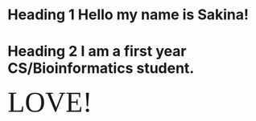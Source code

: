 # Heading 1 Hello my name is Sakina!

# Heading 2 I am a first year CS/Bioinformatics student.

<span style="font-family:TimesNewRoman; font-size:4em;">LOVE!</span>
